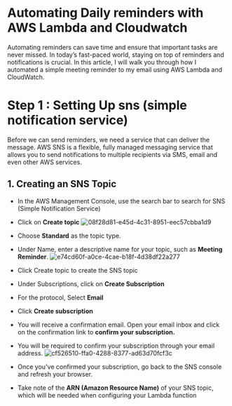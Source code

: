 # Automating Daily reminders with AWS Lambda and Cloudwatch 

Automating reminders can save time and ensure that important tasks are never missed. In today’s fast-paced world, staying on top of reminders and notifications is crucial. In this article, I will walk you through how I automated a simple meeting reminder to my email using AWS Lambda and CloudWatch.

# Step 1 : Setting Up sns (simple notification service)
Before we can send reminders, we need a service that can deliver the message. AWS SNS is a flexible, fully managed messaging service that allows you to send notifications to multiple recipients via SMS, email and even other AWS services.
 ## 1. Creating an SNS Topic
 - In the AWS Management Console, use the search bar to search for SNS (Simple Notification Service)
 - Click on **Create topic**
  ![08f28d81-e45d-4c31-8951-eec57cbba1d9](https://github.com/user-attachments/assets/52332daa-37e0-4a8d-864a-6fa48314ccd8)

 - Choose **Standard** as the topic type.
 - Under Name, enter a descriptive name for your topic, such as **Meeting Reminder**.
   ![e74cd60f-a0ce-4cae-b18f-4d38df22a277](https://github.com/user-attachments/assets/1dbe9492-a366-4b22-ac78-196a21a13c15)
   
 - Click Create topic to create the SNS topic
 - Under Subscriptions, click on **Create Subscription**
 - For the protocol, Select **Email**
 - Click **Create subscription**
 - You will receive a confirmation email. Open your email inbox and click on the confirmation link to **confirm your subscription.**
 - You will be required to confirm your subscription through your email address.
   ![cf526510-ffa0-4288-8377-ad63d70fcf3c](https://github.com/user-attachments/assets/79f81192-a982-400c-ac91-d5bbef41300b)
   
 - Once you've confirmed your subscription, go back to the SNS console and refresh your browser.
 - Take note of the **ARN (Amazon Resource Name)** of your SNS topic, which will be needed when configuring your Lambda function
